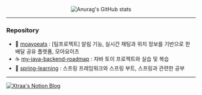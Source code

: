 
<div align=center>
 
![Anurag's GitHub stats](https://github-readme-stats.vercel.app/api?username=Xtraa777&show_icons=true&theme=radical)
	
</div>

---

### Repository
- 📕 [moayoeats](https://github.com/moayoeats/moayoeats) : [팀프로젝트] 알림 기능, 실시간 채팅과 위치 정보를 기반으로 한 배달 공유 플랫폼, 모아요이츠
- ☕ [my-java-backend-roadmap](https://github.com/Xtraa777/my-java-backend-roadmap) : 자바 토이 프로젝트와 실습 및 복습
- 🍃 [spring-learning](https://github.com/Xtraa777/spring-learning) : 스프링 프레임워크와 스프링 부트, 스프링과 관련한 공부

---

[![Xtraa's Notion Blog](https://img.shields.io/badge/Xtraa's%20Notion%20Blog-000000?style=for-the-badge&logo=Notion&logoColor=white)](https://xtraa.notion.site/Xtraa-ed48ac432d354d01b5bf5b0da5ec94a9?pvs=4)
